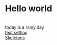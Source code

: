 # Hello world
<br/>today is a rainy day<br/>
[text setting](https://emilyvictoriawyatt.github.io/Coding/sketch_2704_textsetting/)<br/>
[Skeletons](https://emilyvictoriawyatt.github.io/Coding/Skeletons/)

